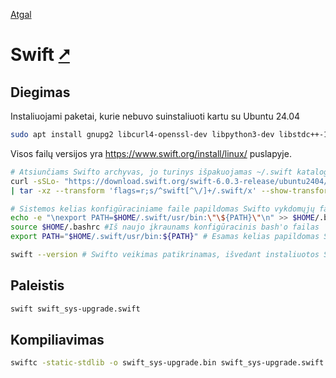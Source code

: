 [Atgal](./readme.md)

# Swift [&#x2B67;](https://www.swift.org/)

## Diegimas

Instaliuojami paketai, kurie nebuvo suinstaliuoti kartu su Ubuntu 24.04

```bash
sudo apt install gnupg2 libcurl4-openssl-dev libpython3-dev libstdc++-13-dev
```

Visos failų versijos yra <https://www.swift.org/install/linux/> puslapyje.

```bash
# Atsiunčiams Swifto archyvas, jo turinys išpakuojamas ~/.swift kataloge (pakeskite versijos numerį į jums tinkamą).
curl -sSLo- "https://download.swift.org/swift-6.0.3-release/ubuntu2404/swift-6.0.3-RELEASE/swift-6.0.3-RELEASE-ubuntu24.04.tar.gz" \
| tar -xz --transform 'flags=r;s/^swift[^\/]+/.swift/x' --show-transformed-names -C "$HOME"

# Sistemos kelias konfigūraciniame faile papildomas Swifto vykdomųjų failų katalogu
echo -e "\nexport PATH=$HOME/.swift/usr/bin:\"\${PATH}\"\n" >> $HOME/.bashrc 
source $HOME/.bashrc #Iš naujo įkraunams konfigūracinis bash'o failas
export PATH="$HOME/.swift/usr/bin:${PATH}" # Esamas kelias papildomas Swifto vykdomųjų failų katalogu

swift --version # Swifto veikimas patikrinamas, išvedant instaliuotos Swift'o versijos numerį
```

## Paleistis

```bash
swift swift_sys-upgrade.swift
```

## Kompiliavimas

```bash
swiftc -static-stdlib -o swift_sys-upgrade.bin swift_sys-upgrade.swift
```

